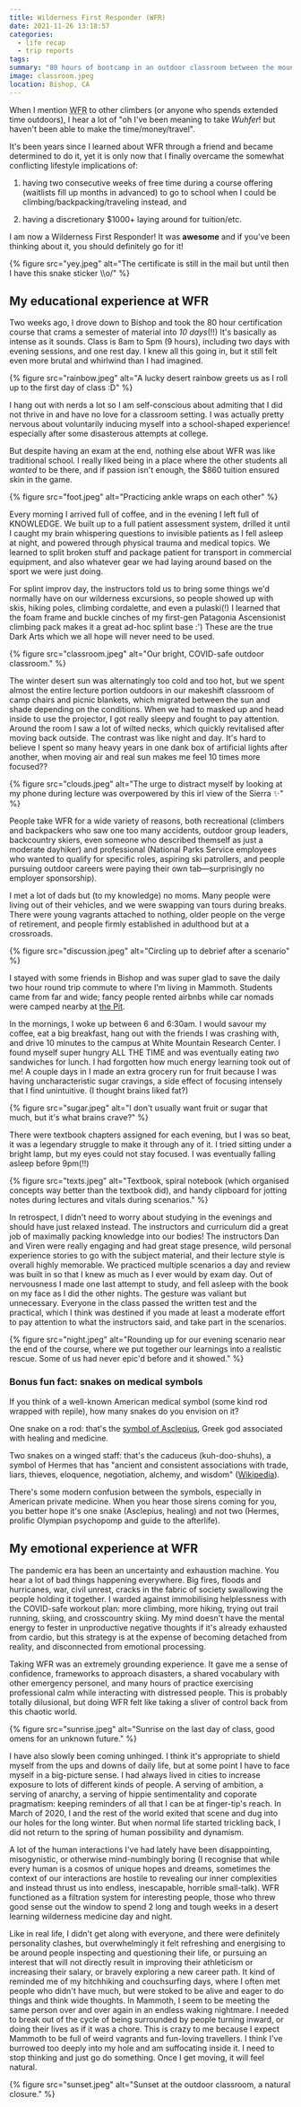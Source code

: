 ```yaml
---
title: Wilderness First Responder (WFR)
date: 2021-11-26 13:18:57
categories:
  - life recap
  - trip reports
tags:
summary: "80 hours of bootcamp in an outdoor classroom between the mountains and the desert. Totally exhausting to the bone but that really felt like the most satisfying and empowering way I've spent time since the pandemic."
image: classroom.jpeg
location: Bishop, CA
---
```


When I mention <abbr title="Wilderness First Responder">WFR</abbr> to other climbers (or anyone who spends extended time outdoors), I hear a lot of "oh I've been meaning to take _Wuhfer_! but haven't been able to make the time/money/travel".

It's been years since I learned about WFR through a friend and became determined to do it, yet it is only now that I finally overcame the somewhat conflicting lifestyle implications of:

1. having two consecutive weeks of free time during a course offering (waitlists fill up months in advanced) to go to school when I could be climbing/backpacking/traveling instead, and

2. having a discretionary $1000+ laying around for tuition/etc.

I am now a Wilderness First Responder! It was **awesome** and if you've been thinking about it, you should definitely go for it!

<div class="photo-small">
{% figure src="yey.jpeg" alt="The certificate is still in the mail but until then I have this snake sticker \\o/" %}
</div>

## My educational experience at WFR

Two weeks ago, I drove down to Bishop and took the 80 hour certification course that crams a semester of material into _10 days_(!!) It's basically as intense as it sounds. Class is 8am to 5pm (9 hours), including two days with evening sessions, and one rest day. I knew all this going in, but it still felt even more brutal and whirlwind than I had imagined.

{% figure src="rainbow.jpeg" alt="A lucky desert rainbow greets us as I roll up to the first day of class :D" %}

I hang out with nerds a lot so I am self-conscious about admiting that I did not thrive in and have no love for a classroom setting. I was actually pretty nervous about voluntarily inducing myself into a school-shaped experience! especially after some disasterous attempts at college.

But despite having an exam at the end, nothing else about WFR was like traditional school. I really liked being in a place where the other students all _wanted_ to be there, and if passion isn't enough, the $860 tuition ensured skin in the game.

{% figure src="foot.jpeg" alt="Practicing ankle wraps on each other" %}

Every morning I arrived full of coffee, and in the evening I left full of KNOWLEDGE. We built up to a full patient assessment system, drilled it until I caught my brain whispering questions to invisible patients as I fell asleep at night, and powered through physical trauma and medical topics. We learned to split broken stuff and package patient for transport in commercial equipment, and also whatever gear we had laying around based on the sport we were just doing.

For splint improv day, the instructors told us to bring some things we'd normally have on our wilderness excursions, so people showed up with skis, hiking poles, climbing cordalette, and even a pulaski(!) I learned that the foam frame and buckle cinches of my first-gen Patagonia Ascensionist climbing pack makes it a great ad-hoc splint base :') These are the true Dark Arts which we all hope will never need to be used.

{% figure src="classroom.jpeg" alt="Our bright, COVID-safe outdoor classroom." %}

The winter desert sun was alternatingly too cold and too hot, but we spent almost the entire lecture portion outdoors in our makeshift classroom of camp chairs and picnic blankets, which migrated between the sun and shade depending on the conditions. When we had to masked up and head inside to use the projector, I got really sleepy and fought to pay attention. Around the room I saw a lot of wilted necks, which quickly revitalised after moving back outside. The contrast was like night and day. It's hard to believe I spent so many heavy years in one dank box of artificial lights after another, when moving air and real sun makes me feel 10 times more focused??

{% figure src="clouds.jpeg" alt="The urge to distract myself by looking at my phone during lecture was overpowered by this irl view of the Sierra ✨" %}

People take WFR for a wide variety of reasons, both recreational (climbers and backpackers who saw one too many accidents, outdoor group leaders, backcountry skiers, even someone who described themself as just a moderate dayhiker) and professional (National Parks Service employees who wanted to qualify for specific roles, aspiring ski patrollers, and people pursuing outdoor careers were paying their own tab—surprisingly no employer sponsorship).

I met a lot of dads but (to my knowledge) no moms. Many people were living out of their vehicles, and we were swapping van tours during breaks. There were young vagrants attached to nothing, older people on the verge of retirement, and people firmly established in adulthood but at a crossroads.

{% figure src="discussion.jpeg" alt="Circling up to debrief after a scenario" %}

I stayed with some friends in Bishop and was super glad to save the daily two hour round trip commute to where I'm living in Mammoth. Students came from far and wide; fancy people rented airbnbs while car nomads were camped nearby at [the Pit](https://www.blm.gov/visit/pv-pit-campground).

In the mornings, I woke up between 6 and 6:30am. I would savour my coffee, eat a big breakfast, hang out with the friends I was crashing with, and drive 10 minutes to the campus at White Mountain Research Center. I found myself super hungry ALL THE TIME and was eventually eating _two_ sandwiches for lunch. I had forgotten how much energy learning took out of me! A couple days in I made an extra grocery run for fruit because I was having uncharacteristic sugar cravings, a side effect of focusing intensely that I find unintuitive. (I thought brains liked fat?)

<div class="photo-small">
{% figure src="sugar.jpeg" alt="I don't usually want fruit or sugar that much, but it's what brains crave?" %}
</div>

There were textbook chapters assigned for each evening, but I was so beat, it was a legendary struggle to make it through any of it. I tried sitting under a bright lamp, but my eyes could not stay focused. I was eventually falling asleep before 9pm(!!)

{% figure src="texts.jpeg" alt="Textbook, spiral notebook (which organised concepts way better than the textbook did), and handy clipboard for jotting notes during lectures and vitals during scenarios." %}

In retrospect, I didn't need to worry about studying in the evenings and should have just relaxed instead. The instructors and curriculum did a great job of maximally packing knowledge into our bodies! The instructors Dan and Viren were really engaging and had great stage presence, wild personal experience stories to go with the subject material, and their lecture style is overall highly memorable. We practiced multiple scenarios a day and review was built in so that I knew as much as I ever would by exam day. Out of nervousness I made one last attempt to study, and fell asleep with the book on my face as I did the other nights. The gesture was valiant but unnecessary. Everyone in the class passed the written test and the practical, which I think was destined if you made at least a moderate effort to pay attention to what the instructors said, and take part in the scenarios.

{% figure src="night.jpeg" alt="Rounding up for our evening scenario near the end of the course, where we put together our learnings into a realistic rescue. Some of us had never epic'd before and it showed." %}

### Bonus fun fact: snakes on medical symbols

If you think of a well-known American medical symbol (some kind rod wrapped with repile), how many snakes do you envision on it?

One snake on a rod: that's the [symbol of Asclepius](https://en.wikipedia.org/wiki/Rod_of_Asclepius), Greek god associated with healing and medicine.

Two snakes on a winged staff: that's the caduceus (kuh-doo-shuhs), a symbol of Hermes that has "ancient and consistent associations with trade, liars, thieves, eloquence, negotiation, alchemy, and wisdom" ([Wikipedia](https://en.wikipedia.org/wiki/Caduceus_as_a_symbol_of_medicine)).

There's some modern confusion between the symbols, especially in American private medicine. When you hear those sirens coming for you, you better hope it's one snake (Asclepius, healing) and not two (Hermes, prolific Olympian psychopomp and guide to the afterlife).

## My emotional experience at WFR

The pandemic era has been an uncertainty and exhaustion machine. You hear a lot of bad things happening everywhere. Big fires, floods and hurricanes, war, civil unrest, cracks in the fabric of society swallowing the people holding it together. I warded against immobilising helplessness with the COVID-safe workout plan: more climbing, more hiking, trying out trail running, skiing, and crosscountry skiing. My mind doesn't have the mental energy to fester in unproductive negative thoughts if it's already exhausted from cardio, but this strategy is at the expense of becoming detached from reality, and disconnected from emotional processing.

Taking WFR was an extremely grounding experience. It gave me a sense of confidence, frameworks to approach disasters, a shared vocabulary with other emergency personel, and many hours of practice exercising professional calm while interacting with distressed people. This is probably totally dilusional, but doing WFR felt like taking a sliver of control back from this chaotic world.

{% figure src="sunrise.jpeg" alt="Sunrise on the last day of class, good omens for an unknown future." %}

I have also slowly been coming unhinged. I think it's appropriate to shield myself from the ups and downs of daily life, but at some point I have to face myself in a big-picture sense. I had always lived in cities to increase exposure to lots of different kinds of people. A serving of ambition, a serving of anarchy, a serving of hippie sentimentality and coporate pragmatism: keeping reminders of all that I can be at finger-tip's reach. In March of 2020, I and the rest of the world exited that scene and dug into our holes for the long winter. But when normal life started trickling back, I did not return to the spring of human possibility and dynamism.

A lot of the human interactions I've had lately have been disappointing, misogynistic, or otherwise mind-numbingly boring (I recognise that while every human is a cosmos of unique hopes and dreams, sometimes the context of our interactions are hostile to revealing our inner complexities and instead thrust us into endless, inescapable, horrible small-talk). WFR functioned as a filtration system for interesting people, those who threw good sense out the window to spend 2 long and tough weeks in a desert learning wilderness medicine day and night.

Like in real life, I didn't get along with everyone, and there were definitely personality clashes, but overwhelmingly it felt refreshing and energising to be around people inspecting and questioning their life, or pursuing an interest that will not directly result in improving their athleticism or increasing their salary, or bravely exploring a new career path. It kind of reminded me of my hitchhiking and couchsurfing days, where I often met people who didn't have much, but were stoked to be alive and eager to do things and think wide thoughts. In Mammoth, I seem to be meeting the same person over and over again in an endless waking nightmare. I needed to break out of the cycle of being surrounded by people turning inward, or doing their lives as if it was a chore. This is crazy to me because I expect Mammoth to be full of weird vagrants and fun-loving travellers. I think I've burrowed too deeply into my hole and am suffocating inside it. I need to stop thinking and just go do something. Once I get moving, it will feel natural.

{% figure src="sunset.jpeg" alt="Sunset at the outdoor classroom, a natural closure." %}

